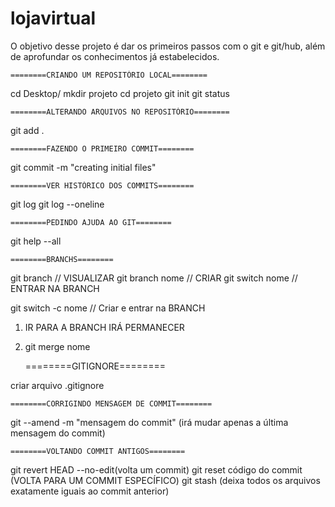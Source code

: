 # lojavirtual
O objetivo desse projeto é dar os primeiros passos com o git e git/hub, além de aprofundar os conhecimentos já estabelecidos.

	========CRIANDO UM REPOSITÓRIO LOCAL========

cd Desktop/
mkdir projeto
cd projeto
git init
git status

	========ALTERANDO ARQUIVOS NO REPOSITÓRIO========

git add .

	========FAZENDO O PRIMEIRO COMMIT========

git commit -m "creating initial files"

	========VER HISTÓRICO DOS COMMITS========

git log
git log --oneline

	========PEDINDO AJUDA AO GIT========

git help --all

	========BRANCHS========

git branch       // VISUALIZAR
git branch nome  // CRIAR
git switch nome  // ENTRAR NA BRANCH

git switch -c nome // Criar e entrar na BRANCH

1) IR PARA A BRANCH IRÁ PERMANECER
2) git merge nome

	========GITIGNORE========

criar arquivo .gitignore

	========CORRIGINDO MENSAGEM DE COMMIT========

git --amend -m "mensagem do commit" (irá mudar apenas a última mensagem do commit)

	========VOLTANDO COMMIT ANTIGOS========

git revert HEAD --no-edit(volta um commit)
git reset código do commit (VOLTA PARA UM COMMIT ESPECÍFICO)
git stash 		(deixa todos os arquivos exatamente iguais ao commit anterior)


